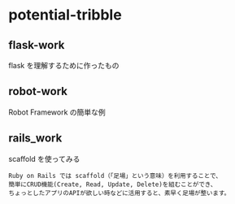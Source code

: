 # potential-tribble

## flask-work

flask を理解するために作ったもの

## robot-work

Robot Framework の簡単な例

## rails_work

scaffold を使ってみる
```
Ruby on Rails では scaffold（「足場」という意味）を利用することで、
簡単にCRUD機能(Create, Read, Update, Delete)を組むことができ、
ちょっとしたアプリのAPIが欲しい時などに活用すると、素早く足場が整います。
```